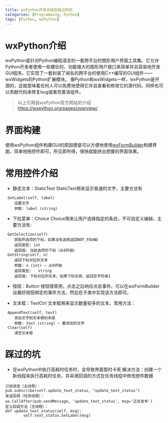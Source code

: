```yaml
---
title: wxPython开发总结及踩过的坑
categories: [Programming, Python]
tags: [Python, wxPython]
---
```


# wxPython介绍
wxPython是针对Python编程语言的一套跨平台的图形用户界面工具集。它允许Python开发者使用一些健壮的、功能强大的图形用户接口来简单并且容易地开发GUI程序。它实现了一套封装了闻名的跨平台的使用C++编写的GUI组件——wxWidgets的Python扩展模块。
像Python和wxWidgets一样，wxPython是开源的，这就意味着任何人可以免费地使用它并且查看和修改它的源代码，同样也可以贡献代码来修复bug或者完善该组件。
> 以上引用自wxPython官方网站的介绍<https://wxpython.org/pages/overview/>

# 界面构建
使用wxPython组件构建GUI的原因便是可以方便地使用[wxFormBuilder](https://github.com/wxFormBuilder/wxFormBuilder)构建界面，简单地拖控件即可，所见即所得，很快就能拼出想要的界面效果。

# 常用控件介绍
* 静态文本：StaticText
StaticText用来显示普通的文字，主要方法有
```
 SetLabel(self, label)
    设置文字
    参数:	label (string)
```

* 下拉菜单：Choice
Choice用来让用户选择指定的条目，不可自定义编辑，主要方法有:
```
 GetSelection(self)
    获取所选项的下标，如果没有选择返回NOT_FOUND
    返回类型: int
    返回值: 当前选项的下标（从0开始）
 GetString(self, n)
    返回下标对应的文本
    参数:	n (int) – 从0开始
    返回类型:	string
    返回值: 下标对应的文本，如果下标无效，返回空字符串1
```

* 按钮：Button
按钮很常用，点击之后响应点击事件。可以在wxFormBuilder设置好按钮绑定的事件方法，然后在子类中实现该方法即可。

* 文本框：TextCtrl
文本框用来显示数量较多的文本，常用方法：
```
 AppendText(self, text)
    添加文字到文本框的末尾
    参数:	text (string) – 要添加的文字
 Clear(self)
    清空文本框
```

# 踩过的坑
* 在wxPython中执行高耗时任务时，会导致界面暂时卡死
解决方法：创建一个新线程来执行高耗时任务，并采用回调的方式在任务线程中修改控件数据
```
订阅消息（主线程）：
pub.subscribe(self.update_text_status, "update_text_status")
发送回调（任务线程）：
wx.CallAfter(pub.sendMessage, 'update_text_status', msg='正在发布')
定义回调方法（主线程）：
def update_text_status(self, msg):
        self.text_status.SetLabel(msg)
```
